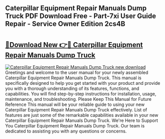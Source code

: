 ## Caterpillar Equipment Repair Manuals Dump Truck PDF Download Free - Part-7xi User Guide Repair - Service Owner Edition 2cs4B

# <h2><a href="http://bc63291.oget.top/?id=Caterpillar+Equipment+Repair+Manuals+Dump+Truck">🔗Download New 👉🔴 Caterpillar Equipment Repair Manuals Dump Truck</a></h2>

[![Caterpillar Equipment Repair Manuals Dump Truck new download](https://i.imgur.com/5g1atiW.png)](http://bc63291.oget.top/?id=Caterpillar+Equipment+Repair+Manuals+Dump+Truck)
Greetings and welcome to the user manual for your newly assembled Caterpillar Equipment Repair Manuals Dump Truck. This manual is specifically designed to help you get started with your product and provide you with a thorough understanding of its features, functions, and capabilities. You will find step-by-step instructions for installation, usage, maintenance, and troubleshooting. Please Keep This Manual for Future Reference This manual will be your reliable guide to using your new Caterpillar Equipment Repair Manuals Dump Truck effectively. List of features are just some of the remarkable capabilities available in your new Caterpillar Equipment Repair Manuals Dump Truck. We're Here to Support You Caterpillar Equipment Repair Manuals Dump Truck. Our team is dedicated to assisting you with any questions or concerns.
